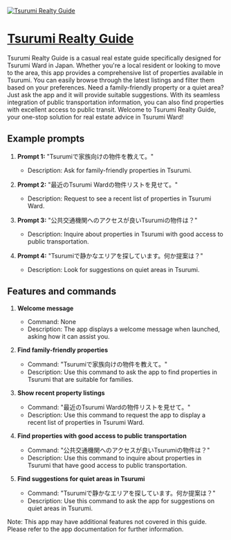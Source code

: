 [![Tsurumi Realty Guide](https://files.oaiusercontent.com/file-f7ffNlJhIp6z57QQbSshaGsr?se=2123-10-19T00%3A02%3A30Z&sp=r&sv=2021-08-06&sr=b&rscc=max-age%3D31536000%2C%20immutable&rscd=attachment%3B%20filename%3D06f3819d-15dd-437a-b470-7ffe63ecbe53.png&sig=U5H4RTVFqeh/wsM1lamj8rwp34p0MNsUpWXyRHKzwWw%3D)](https://chat.openai.com/g/g-QK5X2Jdle-tsurumi-realty-guide)

# [Tsurumi Realty Guide](https://chat.openai.com/g/g-QK5X2Jdle-tsurumi-realty-guide)

Tsurumi Realty Guide is a casual real estate guide specifically designed for Tsurumi Ward in Japan. Whether you're a local resident or looking to move to the area, this app provides a comprehensive list of properties available in Tsurumi. You can easily browse through the latest listings and filter them based on your preferences. Need a family-friendly property or a quiet area? Just ask the app and it will provide suitable suggestions. With its seamless integration of public transportation information, you can also find properties with excellent access to public transit. Welcome to Tsurumi Realty Guide, your one-stop solution for real estate advice in Tsurumi Ward!

## Example prompts

1. **Prompt 1:** "Tsurumiで家族向けの物件を教えて。"
   - Description: Ask for family-friendly properties in Tsurumi.

2. **Prompt 2:** "最近のTsurumi Wardの物件リストを見せて。"
   - Description: Request to see a recent list of properties in Tsurumi Ward.

3. **Prompt 3:** "公共交通機関へのアクセスが良いTsurumiの物件は？"
   - Description: Inquire about properties in Tsurumi with good access to public transportation.

4. **Prompt 4:** "Tsurumiで静かなエリアを探しています。何か提案は？"
   - Description: Look for suggestions on quiet areas in Tsurumi.

## Features and commands

1. **Welcome message**
   - Command: None
   - Description: The app displays a welcome message when launched, asking how it can assist you.

2. **Find family-friendly properties**
   - Command: "Tsurumiで家族向けの物件を教えて。"
   - Description: Use this command to ask the app to find properties in Tsurumi that are suitable for families.

3. **Show recent property listings**
   - Command: "最近のTsurumi Wardの物件リストを見せて。"
   - Description: Use this command to request the app to display a recent list of properties in Tsurumi Ward.

4. **Find properties with good access to public transportation**
   - Command: "公共交通機関へのアクセスが良いTsurumiの物件は？"
   - Description: Use this command to inquire about properties in Tsurumi that have good access to public transportation.

5. **Find suggestions for quiet areas in Tsurumi**
   - Command: "Tsurumiで静かなエリアを探しています。何か提案は？"
   - Description: Use this command to ask the app for suggestions on quiet areas in Tsurumi.

Note: This app may have additional features not covered in this guide. Please refer to the app documentation for further information.